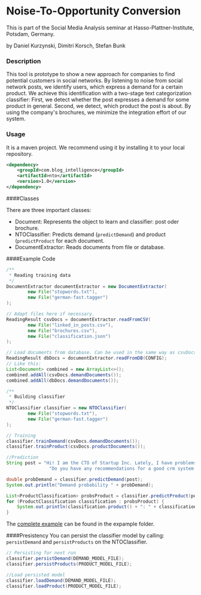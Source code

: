 Noise-To-Opportunity Conversion
=======================

This is part of the Social Media Analysis seminar at Hasso-Plattner-Institute, Potsdam, Germany.

by Daniel Kurzynski, Dimitri Korsch, Stefan Bunk


### Description
This tool is prototype to show a new approach for companies to find potential customers in social networks. By listening to noise from social network posts, we identify users, which express a demand for a certain product. We achieve this identification with a two-stage text categorization classifier: First, we detect whether the post expresses a demand for some product in general. Second, we detect, which product the post is about. By using the company's brochures, we minimize the integration effort of our system.

### Usage

It is a maven project. We recommend using it by installing it to your local repository. 

```xml
<dependency>
	<groupId>com.blog_intelligence</groupId>
	<artifactId>nto</artifactId>
	<version>1.0</version>
</dependency>
```

####Classes

There are three important classes:

- Document: Represents the object to learn and classifier: post oder brochure.
- NTOClassifier: Predicts demand (```predictDemand```) and product (```predictProduct``` for each document.
- DocumentExtractor: Reads documents from file or database.
 

####Example Code

```java
/**
 * Reading training data
 */
DocumentExtractor documentExtractor = new DocumentExtractor(
		new File("stopwords.txt"),
		new File("german-fast.tagger")
);

// Adapt files here if necessary.
ReadingResult csvDocs = documentExtractor.readFromCSV(
		new File("linked_in_posts.csv"),
		new File("brochures.csv"),
		new File("classification.json")
);

// Load documents from database. Can be used in the same way as csvDocs, or even combined with csvDocs.
ReadingResult dbDocs = documentExtractor.readFromDB(CONFIG);
// Like this:
List<Document> combined = new ArrayList<>();
combined.addAll(csvDocs.demandDocuments());
combined.addAll(dbDocs.demandDocuments());

/**
 * Building classifier
 */
NTOClassifier classifier = new NTOClassifier(
		new File("stopwords.txt"),
		new File("german-fast.tagger")
);

// Training
classifier.trainDemand(csvDocs.demandDocuments());
classifier.trainProduct(csvDocs.productDocuments());

//Prediction
String post = "Hi! I am the CTO of Startup Inc. Lately, I have problems organising my customers. " +
				"Do you have any recommendations for a good crm system to handle them?";

double probDemand = classifier.predictDemand(post);
System.out.println("Demand probability " + probDemand);

List<ProductClassification> probsProduct = classifier.predictProduct(post);
for (ProductClassification classification : probsProduct) {
	System.out.println(classification.product() + ": " + classification.prob());
}

```

The [complete example](https://github.com/kurzy/noise-to-opportunity-ml/blob/master/examples/JavaExampleProject/src/JavaExample.java) can be found in the expample folder. 

####Presistency
You can persist the classifier model by calling: ```persistDemand``` and ```persistProducts``` on the NTOClassifier.

```java
// Persisting for next run
classifier.persistDemand(DEMAND_MODEL_FILE);
classifier.persistProducts(PRODUCT_MODEL_FILE);

//Load persisted model
classifier.loadDemand(DEMAND_MODEL_FILE);
classifier.loadProduct(PRODUCT_MODEL_FILE);

```
